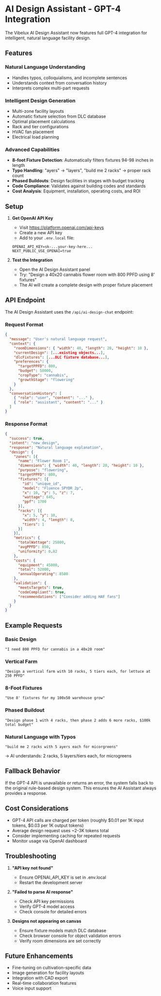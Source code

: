 # AI Design Assistant - GPT-4 Integration

The Vibelux AI Design Assistant now features full GPT-4 integration for intelligent, natural language facility design.

## Features

### Natural Language Understanding
- Handles typos, colloquialisms, and incomplete sentences
- Understands context from conversation history
- Interprets complex multi-part requests

### Intelligent Design Generation
- Multi-zone facility layouts
- Automatic fixture selection from DLC database
- Optimal placement calculations
- Rack and tier configurations
- HVAC fan placement
- Electrical load planning

### Advanced Capabilities
- **8-foot Fixture Detection**: Automatically filters fixtures 94-98 inches in length
- **Typo Handling**: "ayers" → "layers", "build me 2 racks" → proper rack count
- **Phased Buildouts**: Design facilities in stages with budget tracking
- **Code Compliance**: Validates against building codes and standards
- **Cost Analysis**: Equipment, installation, operating costs, and ROI

## Setup

1. **Get OpenAI API Key**
   - Visit https://platform.openai.com/api-keys
   - Create a new API key
   - Add to your `.env.local` file:
   ```
   OPENAI_API_KEY=sk-...your-key-here...
   NEXT_PUBLIC_USE_OPENAI=true
   ```

2. **Test the Integration**
   - Open the AI Design Assistant panel
   - Try: "Design a 40x20 cannabis flower room with 800 PPFD using 8' fixtures"
   - The AI will create a complete design with proper fixture placement

## API Endpoint

The AI Design Assistant uses the `/api/ai-design-chat` endpoint:

### Request Format
```json
{
  "message": "User's natural language request",
  "context": {
    "roomDimensions": { "width": 40, "length": 20, "height": 10 },
    "currentDesign": [...existing objects...],
    "dlcFixtures": [...DLC fixture database...],
    "preferences": {
      "targetPPFD": 800,
      "budget": 50000,
      "cropType": "cannabis",
      "growthStage": "flowering"
    }
  },
  "conversationHistory": [
    { "role": "user", "content": "..." },
    { "role": "assistant", "content": "..." }
  ]
}
```

### Response Format
```json
{
  "success": true,
  "intent": "new_design",
  "response": "Natural language explanation",
  "design": {
    "zones": [{
      "name": "Flower Room 1",
      "dimensions": { "width": 40, "length": 20, "height": 10 },
      "purpose": "flowering",
      "targetPPFD": 800,
      "fixtures": [{
        "id": "unique_id",
        "model": "Fluence SPYDR 2p",
        "x": 10, "y": 5, "z": 7,
        "wattage": 645,
        "ppf": 1700
      }],
      "racks": [{
        "x": 5, "y": 10,
        "width": 4, "length": 8,
        "tiers": 1
      }]
    }],
    "metrics": {
      "totalWattage": 25800,
      "avgPPFD": 850,
      "uniformity": 0.82
    },
    "costs": {
      "equipment": 45000,
      "total": 52000,
      "annualOperating": 8500
    },
    "validation": {
      "meetsTargets": true,
      "codeCompliant": true,
      "recommendations": ["Consider adding HAF fans"]
    }
  }
}
```

## Example Requests

### Basic Design
```
"I need 800 PPFD for cannabis in a 40x20 room"
```

### Vertical Farm
```
"Design a vertical farm with 10 racks, 5 tiers each, for lettuce at 250 PPFD"
```

### 8-Foot Fixtures
```
"Use 8' fixtures for my 100x50 warehouse grow"
```

### Phased Buildout
```
"Design phase 1 with 4 racks, then phase 2 adds 6 more racks, $100k total budget"
```

### Natural Language with Typos
```
"build me 2 racks with 5 ayers each for micorgreens"
```
→ AI understands: 2 racks, 5 layers/tiers each, for microgreens

## Fallback Behavior

If the GPT-4 API is unavailable or returns an error, the system falls back to the original rule-based design system. This ensures the AI Assistant always provides a response.

## Cost Considerations

- GPT-4 API calls are charged per token (roughly $0.01 per 1K input tokens, $0.03 per 1K output tokens)
- Average design request uses ~2-3K tokens total
- Consider implementing caching for repeated requests
- Monitor usage via OpenAI dashboard

## Troubleshooting

1. **"API key not found"**
   - Ensure OPENAI_API_KEY is set in .env.local
   - Restart the development server

2. **"Failed to parse AI response"**
   - Check API key permissions
   - Verify GPT-4 model access
   - Check console for detailed errors

3. **Designs not appearing on canvas**
   - Ensure fixture models match DLC database
   - Check browser console for object validation errors
   - Verify room dimensions are set correctly

## Future Enhancements

- Fine-tuning on cultivation-specific data
- Image generation for facility layouts
- Integration with CAD export
- Real-time collaboration features
- Voice input support